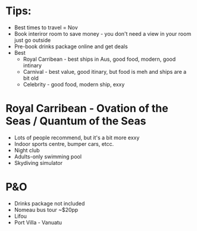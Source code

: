 
# Tips:
- Best times to travel = Nov 
- Book interiror room to save money - you don't need a view in your room just go outside
- Pre-book drinks package online and get deals 
- Best
	- Royal Carribean - best ships in Aus, good food, modern, good intinary 
	- Carnival - best value, good itinary, but food is meh and ships are a bit old
	- Celebrity - good food, modern ship, exxy


# Royal Carribean - Ovation of the Seas / Quantum of the Seas
- Lots of people recommend, but it's a bit more exxy
- Indoor sports centre, bumper cars, etcc.
- Night club
- Adults-only swimming pool
- Skydiving simulator 

# P&O
- Drinks package not included
- Nomeau bus tour ~$20pp
- Lifou 
- Port Villa - Vanuatu